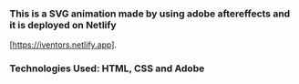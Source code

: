 ### This is a SVG animation made by using adobe aftereffects and it is deployed on Netlify 
[https://iventors.netlify.app].

### Technologies Used: HTML, CSS and Adobe
